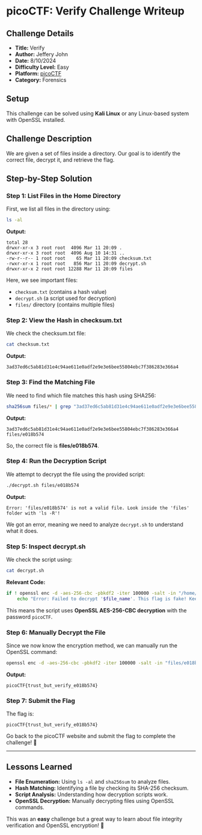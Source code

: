 # picoCTF: Verify Challenge Writeup

## Challenge Details
- **Title:** Verify
- **Author:** Jeffery John
- **Date:** 8/10/2024
- **Difficulty Level:** Easy
- **Platform:** [picoCTF](https://play.picoctf.org/practice/challenge/450)
- **Category:** Forensics

## Setup
This challenge can be solved using **Kali Linux** or any Linux-based system with OpenSSL installed.

## Challenge Description
We are given a set of files inside a directory. Our goal is to identify the correct file, decrypt it, and retrieve the flag.

## Step-by-Step Solution

### Step 1: List Files in the Home Directory
First, we list all files in the directory using:
```sh
ls -al
```
**Output:**
```
total 28
drwxr-xr-x 3 root root  4096 Mar 11 20:09 .
drwxr-xr-x 3 root root  4096 Aug 10 14:31 ..
-rw-r--r-- 1 root root    65 Mar 11 20:09 checksum.txt
-rwxr-xr-x 1 root root   856 Mar 11 20:09 decrypt.sh
drwxr-xr-x 2 root root 12288 Mar 11 20:09 files
```
Here, we see important files:
- `checksum.txt` (contains a hash value)
- `decrypt.sh` (a script used for decryption)
- `files/` directory (contains multiple files)

### Step 2: View the Hash in checksum.txt
We check the checksum.txt file:
```sh
cat checksum.txt
```
**Output:**
```
3ad37ed6c5ab81d31e4c94ae611e0adf2e9e3e6bee55804ebc7f386283e366a4
```

### Step 3: Find the Matching File
We need to find which file matches this hash using SHA256:
```sh
sha256sum files/* | grep "3ad37ed6c5ab81d31e4c94ae611e0adf2e9e3e6bee55804ebc7f386283e366a4"
```
**Output:**
```
3ad37ed6c5ab81d31e4c94ae611e0adf2e9e3e6bee55804ebc7f386283e366a4  files/e018b574
```
So, the correct file is **files/e018b574**.

### Step 4: Run the Decryption Script
We attempt to decrypt the file using the provided script:
```sh
./decrypt.sh files/e018b574
```
**Output:**
```
Error: 'files/e018b574' is not a valid file. Look inside the 'files' folder with 'ls -R'!
```
We got an error, meaning we need to analyze `decrypt.sh` to understand what it does.

### Step 5: Inspect decrypt.sh
We check the script using:
```sh
cat decrypt.sh
```
**Relevant Code:**
```sh
if ! openssl enc -d -aes-256-cbc -pbkdf2 -iter 100000 -salt -in "/home/ctf-player/drop-in/$file_name" -k picoCTF; then
    echo "Error: Failed to decrypt '$file_name'. This flag is fake! Keep looking!"
```
This means the script uses **OpenSSL AES-256-CBC decryption** with the password `picoCTF`.

### Step 6: Manually Decrypt the File
Since we now know the encryption method, we can manually run the OpenSSL command:
```sh
openssl enc -d -aes-256-cbc -pbkdf2 -iter 100000 -salt -in "files/e018b574" -k picoCTF
```
**Output:**
```
picoCTF{trust_but_verify_e018b574}
```

### Step 7: Submit the Flag
The flag is:
```
picoCTF{trust_but_verify_e018b574}
```
Go back to the picoCTF website and submit the flag to complete the challenge! 🎉

---

## Lessons Learned
- **File Enumeration:** Using `ls -al` and `sha256sum` to analyze files.
- **Hash Matching:** Identifying a file by checking its SHA-256 checksum.
- **Script Analysis:** Understanding how decryption scripts work.
- **OpenSSL Decryption:** Manually decrypting files using OpenSSL commands.

This was an **easy** challenge but a great way to learn about file integrity verification and OpenSSL encryption! 🚀

